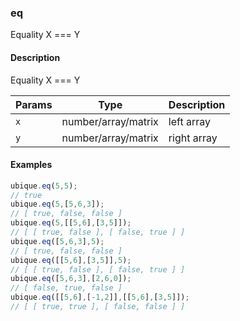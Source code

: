 ### eq
Equality X === Y


#### Description

Equality X === Y


|Params|Type|Description
|---------|----|-----------
|`x` | number/array/matrix | left array
|`y` | number/array/matrix | right array


#### Examples

```js
ubique.eq(5,5);
// true
ubique.eq(5,[5,6,3]);
// [ true, false, false ]
ubique.eq(5,[[5,6],[3,5]]);
// [ [ true, false ], [ false, true ] ]
ubique.eq([5,6,3],5);
// [ true, false, false ]
ubique.eq([[5,6],[3,5]],5);
// [ [ true, false ], [ false, true ] ]
ubique.eq([5,6,3],[2,6,0]);
// [ false, true, false ]
ubique.eq([[5,6],[-1,2]],[[5,6],[3,5]]);
// [ [ true, true ], [ false, false ] ]
```

